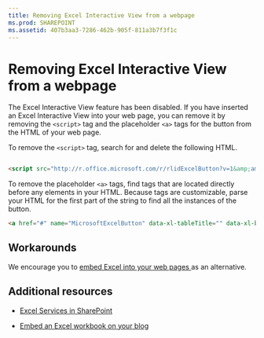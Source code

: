 ```yaml
---
title: Removing Excel Interactive View from a webpage
ms.prod: SHAREPOINT
ms.assetid: 407b3aa3-7286-462b-905f-811a3b7f3f1c
---
```



# Removing Excel Interactive View from a webpage

The Excel Interactive View feature has been disabled. If you have inserted an Excel Interactive View into your web page, you can remove it by removing the  `<script>` tag and the placeholder `<a>` tags for the button from the HTML of your web page.
  
    
    

To remove the  `<script>` tag, search for and delete the following HTML.


```HTML

<script src="http://r.office.microsoft.com/r/rlidExcelButton?v=1&amp;amp;kip=1" type="text/javascript"></script>
```

To remove the placeholder  `<a>` tags, find <a> tags that are located directly before any <table> elements in your HTML. Because <a> tags are customizable, parse your HTML for the first part of the string to find all the instances of the button.


```HTML
<a href="#" name="MicrosoftExcelButton" data-xl-tableTitle="" data-xl-buttonStyle="Standard" data-xl-fileName="Book1" data-xl-attribution="" ></a>
```


## Workarounds

We encourage you to  [embed Excel into your web pages ](https://support.office.com/en-au/article/Share-it-Embed-an-Excel-workbook-on-your-blog-804e1845-5662-487e-9b38-f96307144081?ui=en-US&amp;rs=en-AU&amp;ad=AU) as an alternative.
  
    
    

## Additional resources
<a name="bk_addresources"> </a>


-  [Excel Services in SharePoint](excel-services-in-sharepoint.md)
    
  
-  [Embed an Excel workbook on your blog](https://support.office.com/en-au/article/Share-it-Embed-an-Excel-workbook-on-your-blog-804e1845-5662-487e-9b38-f96307144081?ui=en-US&amp;rs=en-AU&amp;ad=AU)
    
  

